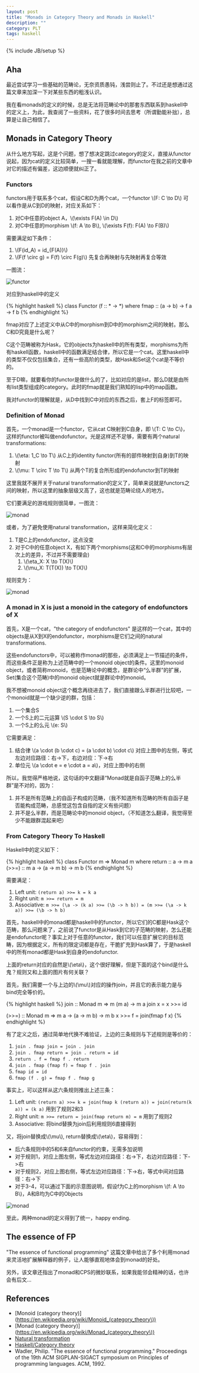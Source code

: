 ```yaml
---
layout: post
title: "Monads in Category Theory and Monads in Haskell"
description: ""
category: PLT
tags: haskell
---
```

{% include JB/setup %}

## Aha

最近尝试学习一些基础的范畴论，无奈资质愚钝，浅尝则止了。不过还是想通过这篇文章来加深一下对某些东西的粗浅认识。

我在看monads的定义的时候，总是无法将范畴论中的那套东西联系到haskell中的定义上，为此，我查阅了一些资料，花了很多时间去思考（所谓勤能补拙），总算是让自己相信了。

## Monads in Category Theory

从什么地方写起，这是个问题，想了想决定跳过category的定义，直接从functor说起，因为cat的定义比较简单，一搜一看就能理解，而functor在我之前的文章中对它的描述有偏差，这边顺便就纠正了。

### Functors

functors用于联系多个cat，假设C和D为两个cat，一个functor \\(F: C \to D\\) 可以看作是从C到D的映射，对应关系如下：

1. 对C中任意的object A，\\(\exists F(A) \in D\\)
2. 对C中任意的morphism \\(f: A \to B\\), \\(\exists F(f): F(A) \to F(B)\\)

需要满足如下条件：

1. \\(F(id\_A) = id\_{F(A)}\\)
2. \\(F(f \circ g) = F(f) \circ F(g)\\) 先复合再映射与先映射再复合等效

一图流：

![functor](/assets/images/article/Functor.png)

对应到haskell中的定义

{% highlight haskell %}
class Functor (f :: * -> *) where
  fmap :: (a -> b) -> f a -> f b
{% endhighlight %}

fmap对应了上述定义中从C中的morphism到D中的morphism之间的映射。那么C和D究竟是什么呢？

C这个范畴被称为Hask，它的objects为haskell中的所有类型，morphisms为所有haskell函数，haskell中的函数满足结合律，所以它是一个cat。这里haskell中的类型不仅仅包括集合，还有一些高阶的类型，故Hask和Set这个cat是不等价的。

至于D嘛，就要看你的functor是做什么的了，比如对应的是list，那么D就是由所有list类型组成的category。此时的fmap就是我们熟知的lisp中的map函数。

我对functor的理解就是，从D中找到C中对应的东西之后，套上F的标签即可。

### Definition of Monad

首先，一个monad是一个functor，它从cat C映射到C自身，即 \\(T: C \to C\\)，这样的functor被叫做endofunctor。光是这样还不足够，需要有两个natural transformations:

1. \\(\eta: 1\_C \to T\\) 从C上的identity functor(所有的部件映射到自身)到T的映射
2. \\(\mu: T \circ T \to T\\) 从两个T的复合所形成的endofunctor到T的映射

这里我就不展开关于natural transformation的定义了，简单来说就是functors之间的映射，所以这里的抽象层级又高了，这也就是范畴论绕人的地方。

它们要满足的游戏规则很简单，一图流：

![monad](/assets/images/article/monad_laws1.png)

或者，为了避免使用natural transformation，这样来简化定义：

1. T是C上的endofunctor，这点没变
2. 对于C中的任意object X，有如下两个morphisms(这和C中的morphisms有层次上的差异，不过并不需要理会)
    1. \\(\eta\_X: X \to T(X)\\)
    2. \\(\mu\_X: T(T(X)) \to T(X)\\)

规则变为：

![monad](/assets/images/article/monad_laws2.png)

### A monad in X is just a monoid in the category of endofunctors of X

首先，X是一个cat，"the category of endofunctors" 是这样的一个cat，其中的objects是从X到X的endofunctor，morphisms是它们之间的natural transformations.

这些endofunctors中，可以被称作monad的那些，必须满足上一节描述的条件，而这些条件正是称为上述范畴中的一个monoid object的条件。这里的monoid object，或者简称monoid，也是范畴论中的概念，是群论中“么半群”的扩展，Set(集合这个范畴)中的monoid object就是群论中的monoid。

我不想被monoid object这个概念再绕进去了，我们直接跟么半群进行比较吧，一个monoid就是一个缺少逆的群，包括：

1. 一个集合S
2. 一个S上的二元运算 \\(S \cdot S \to S\\)
3. 一个S上的么元 \\(e: S\\)

它需要满足：

1. 结合律 \\(a \cdot (b \cdot c) = (a \cdot b) \cdot c\\) 对应上图中的左侧，等式左边对应路径：右->下，右边对应：下->右
2. 单位元 \\(a \cdot e = e \cdot a = a\\)，对应上图中的右侧

所以，我觉得严格地说，这句话的中文翻译“Monad就是自函子范畴上的么半群”是不对的，因为：

1. 并不是所有范畴上的自函子构成的范畴，（我不知道所有范畴的所有自函子是否能构成范畴，总感觉这包含自指的定义有些问题）
2. 并不是么半群，而是范畴论中的monoid object，（不知道怎么翻译，我觉得至少不能跟群混起来吧）

### From Category Theory To Haskell

Haskell中的定义如下：

{% highlight haskell %}
class Functor m => Monad m where
  return :: a -> m a
  (>>=)  :: m a -> (a -> m b) -> m b
{% endhighlight %}

需要满足：

1. Left unit: `(return a) >>= k = k a`
2. Right unit: `m >>= return = m`
3. Associative: `m >>= (\a -> (k a) >>= (\b -> h b)) = (m >>= (\a -> k a)) >>= (\b -> h b)`

首先，haskell中的monad都是haskell中的functor，所以它们的C都是Hask这个范畴，那么问题来了，之前说了functor是从Hask到它的子范畴的映射，怎么还能是endofunctor呢？事实上对于任意的functor，我们可以任意扩展它的目标范畴，因为根据定义，所有的限定词都是存在，干脆扩充到Hask算了，于是haskell中的所有monad都是Hask到自身的endofunctor.

上面的return对应的自然是\\(\eta\\)，这个很好理解，但是下面的这个bind是什么鬼？规则又和上面的图片有何关联？

首先，我们需要一个与上边的\\(\mu\\)对应的操作join，并且它的表示能力是与bind完全等价的。

{% highlight haskell %}
join :: Monad m => m (m a) -> m a
join x = x >>= id

(>>=) :: Monad m => m a -> (a -> m b) -> m b
x >>= f = join(fmap f x)
{% endhighlight %}

有了定义之后，通过简单地代换不难验证，上边的三条规则与下述规则是等价的：

1. `join . fmap join = join . join`
2. `join . fmap return = join . return = id`
3. `return . f = fmap f . return`
4. `join . fmap (fmap f) = fmap f . join`
5. `fmap id = id`
6. `fmap (f . g) = fmap f . fmap g`

事实上，可以这样从这六条规则推出上述三条：

1. Left unit: `(return a) >>= k = join(fmap k (return a)) = join(return(k a)) = (k a)` 用到了规则2和3
2. Right unit: `m >>= return = join(fmap return m) = m` 用到了规则2
3. Associative: 将bind替换为join后利用规则6直接得到

又，将join替换成\\(\mu\\), return替换成\\(\eta\\)，容易得到：

* 后六条规则中的5和6来自functor的约束，无需多加说明
* 对于规则1，对应上图左侧，等式左边对应路径：右->下，右边对应路径：下->右
* 对于规则2，对应上图右侧，等式左边对应路径：下->右，等式中间对应路径：右->下
* 对于3-4，可以通过下面的示意图说明，假设f为C上的morphism \\(f: A \to B\\)，A和B均为C中的Objects

![monad](/assets/images/article/monad_law3.png)

至此，两种monad的定义得到了统一，happy ending.

## The essence of FP

"The essence of functional programming" 这篇文章中给出了多个利用monad来灵活地扩展解释器的例子，让人能够直观地体会到monad的好处。

另外，该文章还指出了monad和CPS的微妙联系，如果我能邻会精神的话，也许会有后文...

## References

* [Monoid (category theory)](https://en.wikipedia.org/wiki/Monoid_(category_theory\))
* [Monad (category theory)](https://en.wikipedia.org/wiki/Monad_(category_theory\))
* [Natural transformation](https://en.wikipedia.org/wiki/Natural_transformation)
* [Haskell/Category theory](https://en.wikibooks.org/wiki/Haskell/Category_theory)
* Wadler, Philip. "The essence of functional programming." Proceedings of the 19th ACM SIGPLAN-SIGACT symposium on Principles of programming languages. ACM, 1992.
